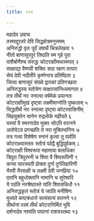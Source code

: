 ```yaml
---
title: १५९

---
```

महादेव उवाच  
तस्माद्दूरतरे देवि सिद्धक्षेत्रमनुत्तमम्  
अनिरुद्धो वृतः पूर्वं उषार्थे चित्रलेखया १  
नीतो बाणासुरपुरं तिष्ठति स्म गृहे पुरा  
पाशैर्बाणैश्च संरुद्धः कोटराक्षीमथास्मरत् २  
साक्षाद्या वैष्णवी शक्तिः सदा रक्षण तत्परा  
सेयं देवी नदीतीरे कृष्णेनात्र प्रतिष्ठिता ३  
जित्वा बाणासुरं संख्ये द्वारकां प्रतिगच्छता  
अनिरुद्धस्य स्तोत्रेण साक्षात्सांनिध्यमागता ४  
तत्र तीर्थे नरः स्नात्वा वर्षमेकं प्रयत्नतः  
कोटराक्षीमुखं दृष्ट्वा लक्ष्मीमाप्नोति पुष्कलाम् ५  
सिद्धतीर्थे नरः स्नात्वा दृष्ट्वा कोटरवासिनीम्  
सिंहयुक्तेन यानेन रुद्रलोके महीयते ६  
यस्यां वै स्मरणादेव मुक्तः सोऽपि वरानने  
अतोयेऽत्र प्रगच्छंति ते नरा मुक्तिभागिनः ७  
तत्र गत्वा विशेषेण स्नानं कृत्वा तु पार्वति  
कोटराक्ष्यास्ततः स्तोत्रं पठेद्वै बुद्धिपूर्वकम् ८  
कोटराक्षी विश्वरूपा महामाया बलाधिका  
त्रिपुरा त्रिपुरघ्नी च शिवा वै शिवरूपिणी ९  
कन्या सारस्वती प्रोक्ता दुर्गा दुर्गतिहारिणी  
भैरवी भैरवाक्षी च लक्ष्मी देवी जनप्रिया १०  
एतानि बहुधोक्तानि नामानि च सुरेश्वरि  
ये पठंति नरश्रेष्ठास्ते यांति शिवसन्निधौ ११  
अनिरुद्धकृतं स्तोत्रं ये जपंति मनीषिणः  
मुच्यंते कष्टबंधात्ते सत्यंसत्यं वरानने १२  
तीर्थानां परमं तीर्थं कोटरानिर्मितं भुवि  
दर्शनादेव नश्यंति पापानां राशयस्तथा १३
